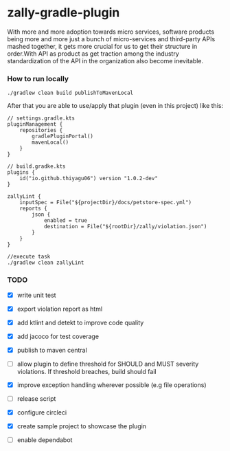 # zally-gradle-plugin

With more and more adoption towards micro services, software products being more and more just a bunch of micro-services and third-party APIs mashed together, it gets more crucial for us to get their structure in order.With API as product as get traction among the industry standardization of the API in the organization also become inevitable.

### How to run locally 
```
./gradlew clean build publishToMavenLocal
```

After that you are able to use/apply that plugin (even in this project) like this:
```
// settings.gradle.kts
pluginManagement {
    repositories {
        gradlePluginPortal()
        mavenLocal()
    }
}

// build.gradke.kts
plugins {
    id("io.github.thiyagu06") version "1.0.2-dev"
}

zallyLint {
    inputSpec = File("${projectDir}/docs/petstore-spec.yml")
    reports {
        json {
            enabled = true
            destination = File("${rootDir}/zally/violation.json")
        }
    }
}

//execute task
./gradlew clean zallyLint

```

### TODO

- [x] write unit test

- [x] export violation report as html

- [x] add ktlint and detekt to improve code quality

- [x] add jacoco for test coverage

- [x] publish to maven central

- [ ] allow plugin to define threshold for SHOULD and MUST severity violations. If threshold breaches, build should fail

- [x] improve exception handling wherever possible (e.g file operations)

- [ ] release script

- [x] configure circleci

- [x] create sample project to showcase the plugin

- [ ]  enable dependabot
